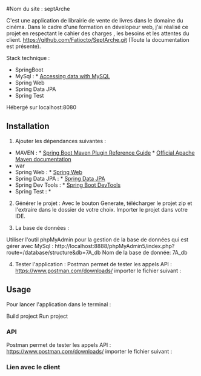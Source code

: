 
#Nom du site : septArche

C'est une application de librairie de vente de livres dans le domaine du cinéma. Dans le cadre d'une formation en dévelopeur web, j'ai réalisé ce projet en respectant le cahier des charges
, les besoins et les attentes du client.
https://github.com/Fatiocto/SeptArche.git (Toute la documentation est présente). 

Stack technique :
- SpringBoot
- MySql : * [Accessing data with MySQL](https://spring.io/guides/gs/accessing-data-mysql/)
- Spring Web
- Spring Data JPA
- Spring Test

 
Hébergé sur localhost:8080

## Installation

1. Ajouter les dépendances suivantes :
- MAVEN :   * [Spring Boot Maven Plugin Reference Guide](https://docs.spring.io/spring-boot/docs/3.0.5/maven-plugin/reference/html/)
            * [Official Apache Maven documentation](https://maven.apache.org/guides/index.html)
- war
- Spring Web : * [Spring Web](https://docs.spring.io/spring-boot/docs/3.0.5/reference/htmlsingle/#web)
- Spring Data JPA : * [Spring Data JPA](https://docs.spring.io/spring-boot/docs/3.0.5/reference/htmlsingle/#data.sql.jpa-and-spring-data)
- Spring Dev Tools : * [Spring Boot DevTools](https://docs.spring.io/spring-boot/docs/3.0.5/reference/htmlsingle/#using.devtools)
- Spring Test : * 

2. Générer le projet :
 Avec le bouton Generate, télécharger  le projet zip et l'extraire dans le dossier de votre choix.
Importer le projet dans votre IDE.

3. La base de données :

Utiliser l'outil phpMyAdmin pour la gestion de la base de données qui est gérer avec MySql : http://localhost:8888/phpMyAdmin5/index.php?route=/database/structure&db=7A_db
Nom de la base de donnée: 7A_db

4. Tester l'application :
Postman permet de tester les appels API : https://www.postman.com/downloads/
importer le fichier suivant : 


## Usage

Pour lancer l'application dans le terminal :

Build project
Run project

### API
Postman permet de tester les appels API : https://www.postman.com/downloads/
importer le fichier suivant : 

### Lien avec le client



